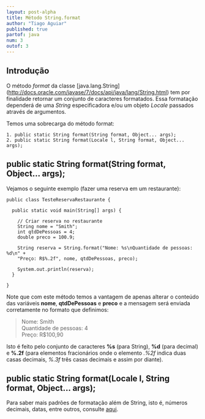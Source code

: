 ```yaml
---
layout: post-alpha
title: Método String.format
author: "Tiago Aguiar"
published: true
partof: java
num: 3
outof: 3
---
```


## Introdução

O método _format_ da classe [java.lang.String] (http://docs.oracle.com/javase/7/docs/api/java/lang/String.html)
tem por finalidade retornar um conjunto de caracteres 
formatados. Essa formatação dependerá de uma _String_ especificadora e/ou um objeto _Locale_
passados através de argumentos.

Temos uma sobrecarga do método format:

    1. public static String format(String format, Object... args);
    2. public static String format(Locale l, String format, Object... args);

## public static String format(String format, Object... args);

Vejamos o seguinte exemplo (fazer uma reserva em um restaurante):

	
	public class TesteReservaRestaurante {
	
	  public static void main(String[] args) {
	  
	    // Criar reserva no restaurante
	    String nome = "Smith";
	    int qtdDePessoas = 4;
	    double preco = 100.9;
	
	    String reserva = String.format("Nome: %s\nQuantidade de pessoas: %d\n" + 
	    "Preço: R$%.2f", nome, qtdDePessoas, preco);
	
	    System.out.println(reserva);
	  }
	
	}	
	
Note que com este método temos a vantagem de apenas alterar o conteúdo das variáveis __nome__,
__qtdDePessoas__ e __preco__ e a mensagem será enviada corretamente no formato que definimos:

> Nome: Smith<br>
> Quantidade de pessoas: 4<br>
> Preço: R$100,90<br>

Isto é feito pelo conjunto de caracteres __%s__ (para String), __%d__ (para decimal) e __%.2f__ 
(para elementos fracionários onde o elemento _.%2f_ indica duas casas decimais, _%.3f_ três casas
decimais e assim por diante).

## public static String format(Locale l, String format, Object... args);



Para saber mais padrões de formatação além de String, isto é,
números decimais, datas, entre outros, consulte [aqui](http://docs.oracle.com/javase/7/docs/api/java/util/Formatter.html#detail).




    